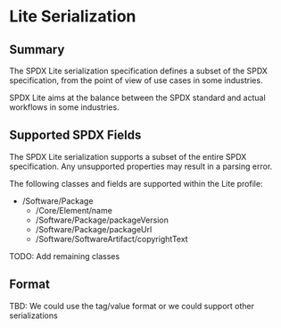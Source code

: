 # Lite Serialization

## Summary

The SPDX Lite serialization specification defines a subset of the SPDX
specification, from the point of view of use cases in some industries.

SPDX Lite aims at the balance between the SPDX standard and actual workflows in
some industries.

## Supported SPDX Fields

The SPDX Lite serialization supports a subset of the entire SPDX specification.
Any unsupported properties may result in a parsing error.

The following classes and fields are supported within the Lite profile:

- /Software/Package
  - /Core/Element/name
  - /Software/Package/packageVersion
  - /Software/Package/packageUrl
  - /Software/SoftwareArtifact/copyrightText
  
TODO: Add remaining classes

## Format

TBD: We could use the tag/value format or we could support other serializations
